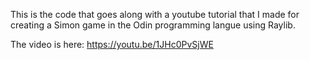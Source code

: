 This is the code that goes along with a youtube tutorial that I made for creating a Simon game in the Odin programming langue using Raylib.

The video is here: https://youtu.be/1JHc0PvSjWE